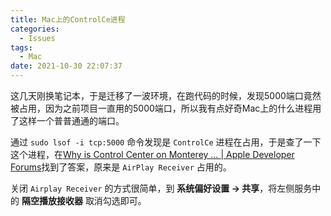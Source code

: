 ```yaml
---
title: Mac上的ControlCe进程
categories:
  - Issues
tags:
  - Mac
date: 2021-10-30 22:07:37
---
```


这几天刚换笔记本，于是迁移了一波环境，在跑代码的时候，发现5000端口竟然被占用，因为之前项目一直用的5000端口，所以我有点好奇Mac上的什么进程用了这样一个普普通通的端口。

通过 `sudo lsof -i tcp:5000` 命令发现是 `ControlCe` 进程在占用，于是查了一下这个进程，在[Why is Control Center on Monterey … | Apple Developer Forums](https://developer.apple.com/forums/thread/682332)找到了答案，原来是 `AirPlay Receiver` 占用的。

关闭 `Airplay Receiver` 的方式很简单，到 **系统偏好设置 -> 共享**，将左侧服务中的 **隔空播放接收器** 取消勾选即可。

